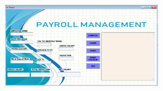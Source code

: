![image alt](https://github.com/AngkolBeN/PayRoll/blob/dbad7fdb1cbe1649bac93d16ef6cc185edaa3150/11111.png)
